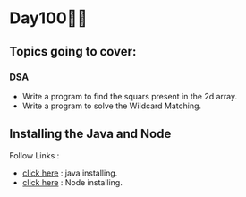 # Day100🧑‍💻
## Topics going to cover: 
### DSA
- Write a program to find the squars present in the 2d array.
- Write a program to solve the  Wildcard Matching.

## Installing the Java and Node 
Follow Links : 
- [click here](https://www.java.com/en/download/help/download_options.html) : java installing.
- [click here](https://nodejs.org/en/download) : Node installing.